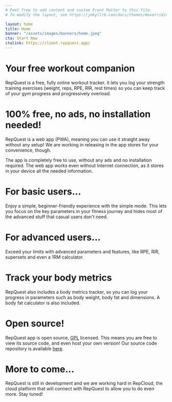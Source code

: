 ```yaml
---
# Feel free to add content and custom Front Matter to this file.
# To modify the layout, see https://jekyllrb.com/docs/themes/#overriding-theme-defaults

layout: home
title: Home
banner: "/assets/images/banners/home.jpeg"
cta: Start Now
ctalink: https://client.repquest.app/
---
```


# Your free workout companion

RepQuest is a free, fully online workout tracker. It lets you log your strength training exercises (weight, reps, RPE, RIR, rest times) so you can keep track of your gym progress and progressively overload.

# 100% free, no ads, no installation needed!

RepQuest is a web app (PWA), meaning you can use it straight away without any setup! We are working in releasing in the app stores for your convenience, though.

The app is completely free to use, without any ads and no installation required. The web app works even without Internet connection, as it stores in your device all the needed information.

# For basic users...

Enjoy a simple, beginner-friendly experience with the simple mode. This lets you focus on the key parameters in your fitness journey and hides most of the advanced stuff that casual users don't need.

# For advanced users...

Exceed your limits with advanced parameters and features, like RPE, RIR, supersets and even a 1RM calculator.

# Track your body metrics

RepQuest also includes a body metrics tracker, so you can log your progress in parameters such as body weight, body fat and dimensions. A body fat calculator is also included.

# Open source!

RepQuest app is open source, [GPL](https://www.gnu.org/licenses/gpl-3.0.html) licensed. This means you are free to view its source code, and even host your own version! Our source code repository is available [here](https://github.com/marcsances/weightlog).

# More to come...

RepQuest is still in development and we are working hard in RepCloud, the cloud platform that will connect with RepQuest to allow you to do even more. Stay tuned!